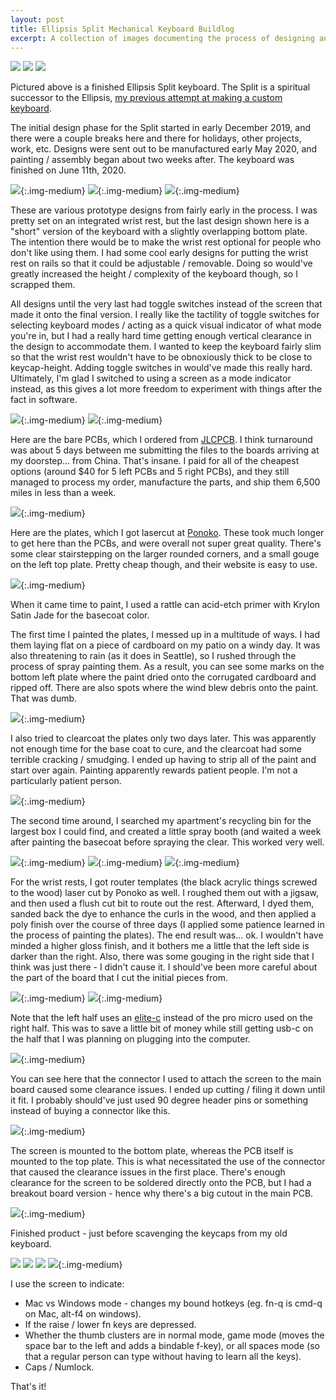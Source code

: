 ```yaml
---
layout: post
title: Ellipsis Split Mechanical Keyboard Buildlog
excerpt: A collection of images documenting the process of designing and building a custom split mechanical keyboard.
---
```

![](/images/ellipsis_split_buildlog/DSC07163.jpg)
![](/images/ellipsis_split_buildlog/DSC07176.jpg)
![](/images/ellipsis_split_buildlog/DSC07177.jpg)

Pictured above is a finished Ellipsis Split keyboard. The Split is a spiritual successor to the Ellipsis, [my previous attempt at making a custom keyboard](http://localhost:4000/2018/07/16/custom-mechanical-keyboard.html).  

The initial design phase for the Split started in early December 2019, and there were a couple breaks here and there for holidays, other projects, work, etc. Designs were sent out to be manufactured early May 2020, and painting / assembly began about two weeks after. The keyboard was finished on June 11th, 2020.

![](/images/ellipsis_split_buildlog/image13.png){:.img-medium}
![](/images/ellipsis_split_buildlog/image4.png){:.img-medium}
![](/images/ellipsis_split_buildlog/image2.jpg){:.img-medium}

These are various prototype designs from fairly early in the process. I was pretty set on an integrated wrist rest, but the last design shown here is a "short" version of the keyboard with a slightly overlapping bottom plate. The intention there would be to make the wrist rest optional for people who don't like using them. I had some cool early designs for putting the wrist rest on rails so that it could be adjustable / removable. Doing so would've greatly increased the height / complexity of the keyboard though, so I scrapped them.

All designs until the very last had toggle switches instead of the screen that made it onto the final version. I really like the tactility of toggle switches for selecting keyboard modes / acting as a quick visual indicator of what mode you're in, but I had a really hard time getting enough vertical clearance in the design to accommodate them. I wanted to keep the keyboard fairly slim so that the wrist rest wouldn't have to be obnoxiously thick to be close to keycap-height. Adding toggle switches in would've made this really hard. Ultimately, I'm glad I switched to using a screen as a mode indicator instead, as this gives a lot more freedom to experiment with things after the fact in software.

![](/images/ellipsis_split_buildlog/IMG_20200509_150749.jpg){:.img-medium}
![](/images/ellipsis_split_buildlog/IMG_20200508_165650.jpg){:.img-medium}

Here are the bare PCBs, which I ordered from [JLCPCB](https://jlcpcb.com/). I think turnaround was about 5 days between me submitting the files to the boards arriving at my doorstep... from China. That's insane. I paid for all of the cheapest options (around $40 for 5 left PCBs and 5 right PCBs), and they still managed to process my order, manufacture the parts, and ship them 6,500 miles in less than a week.

![](/images/ellipsis_split_buildlog/IMG_20200520_114246.jpg){:.img-medium}

Here are the plates, which I got lasercut at [Ponoko](https://www.ponoko.com/). These took much longer to get here than the PCBs, and were overall not super great quality. There's some clear stairstepping on the larger rounded corners, and a small gouge on the left top plate. Pretty cheap though, and their website is easy to use.

![](/images/ellipsis_split_buildlog/IMG_20200520_155503.jpg){:.img-medium}

When it came time to paint, I used a rattle can acid-etch primer with Krylon Satin Jade for the basecoat color.

The first time I painted the plates, I messed up in a multitude of ways. I had them laying flat on a piece of cardboard on my patio on a windy day. It was also threatening to rain (as it does in Seattle), so I rushed through the process of spray painting them. As a result, you can see some marks on the bottom left plate where the paint dried onto the corrugated cardboard and ripped off. There are also spots where the wind blew debris onto the paint. That was dumb.

![](/images/ellipsis_split_buildlog/IMG_20200525_140238.jpg){:.img-medium}

I also tried to clearcoat the plates only two days later. This was apparently not enough time for the base coat to cure, and the clearcoat had some terrible cracking / smudging. I ended up having to strip all of the paint and start over again. Painting apparently rewards patient people. I'm not a particularly patient person.

![](/images/ellipsis_split_buildlog/IMG_20200608_195808.jpg){:.img-medium}

The second time around, I searched my apartment's recycling bin for the largest box I could find, and created a little spray booth (and waited a week after painting the basecoat before spraying the clear. This worked very well.

![](/images/ellipsis_split_buildlog/IMG_20200528_124100.jpg){:.img-medium}
![](/images/ellipsis_split_buildlog/IMG_20200529_183104.jpg){:.img-medium}
![](/images/ellipsis_split_buildlog/IMG_20200602_151945.jpg){:.img-medium}

For the wrist rests, I got router templates (the black acrylic things screwed to the wood) laser cut by Ponoko as well. I roughed them out with a jigsaw, and then used a flush cut bit to route out the rest. Afterward, I dyed them, sanded back the dye to enhance the curls in the wood, and then applied a poly finish over the course of three days (I applied some patience learned in the process of painting the plates). The end result was... ok. I wouldn't have minded a higher gloss finish, and it bothers me a little that the left side is darker than the right. Also, there was some gouging in the right side that I think was just there - I didn't cause it. I should've been more careful about the part of the board that I cut the initial pieces from.

![](/images/ellipsis_split_buildlog/IMG_20200610_171041.jpg){:.img-medium}
![](/images/ellipsis_split_buildlog/IMG_20200610_175901.jpg){:.img-medium}

Note that the left half uses an [elite-c](https://keeb.io/products/elite-c-usb-c-pro-micro-replacement-arduino-compatible-atmega32u4) instead of the pro micro used on the right half. This was to save a little bit of money while still getting usb-c on the half that I was planning on plugging into the computer.

![](/images/ellipsis_split_buildlog/IMG_20200610_122307.jpg){:.img-medium}

You can see here that the connector I used to attach the screen to the main board caused some clearance issues. I ended up cutting / filing it down until it fit. I probably should've just used 90 degree header pins or something instead of buying a connector like this.

![](/images/ellipsis_split_buildlog/IMG_20200612_022617.jpg){:.img-medium}

The screen is mounted to the bottom plate, whereas the PCB itself is mounted to the top plate. This is what necessitated the use of the connector that caused the clearance issues in the first place. There's enough clearance for the screen to be soldered directly onto the PCB, but I had a breakout board version - hence why there's a big cutout in the main PCB. 

![](/images/ellipsis_split_buildlog/IMG_20200612_024244.jpg){:.img-medium}

Finished product - just before scavenging the keycaps from my old keyboard.

![](/images/ellipsis_split_buildlog/DSC07180.jpg)
![](/images/ellipsis_split_buildlog/DSC07192.jpg)
![](/images/ellipsis_split_buildlog/DSC07186.jpg)
![](/images/ellipsis_split_buildlog/DSC07200.jpg){:.img-medium}

I use the screen to indicate:

* Mac vs Windows mode - changes my bound hotkeys (eg. fn-q is cmd-q on Mac, alt-f4 on windows).
* If the raise / lower fn keys are depressed.
* Whether the thumb clusters are in normal mode, game mode (moves the space bar to the left and adds a bindable f-key), or all spaces mode (so that a regular person can type without having to learn all the keys).
* Caps / Numlock.

That's it!
